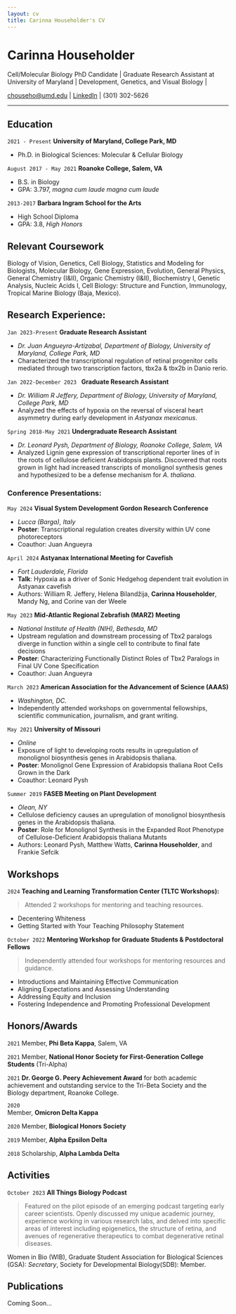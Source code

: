 ```yaml
---
layout: cv
title: Carinna Householder's CV
---
```

# Carinna Householder
Cell/Molecular Biology PhD Candidate | Graduate Research Assistant at University of Maryland | Development, Genetics, and Visual Biology |

<div id="webaddress">
<a href="chouseho@umd.edu">chouseho@umd.edu</a>
| <a href="https://www.linkedin.com/in/carinna-householder/">LinkedIn</a>
| (301) 302-5626 
</div>

--- 


## Education

`2021 - Present`
__University of Maryland, College Park, MD__
- Ph.D. in Biological Sciences: Molecular & Cellular Biology

`August 2017 - May 2021`
__Roanoke College, Salem, VA__
- B.S. in Biology 
- GPA: 3.797, *magna cum laude* <em>magna cum laude</em>

`2013-2017`
__Barbara Ingram School for the Arts__
- High School Diploma 
- GPA: 3.8, *High Honors*

## Relevant Coursework

Biology of Vision, Genetics, Cell Biology, Statistics and Modeling for Biologists, Molecular Biology, Gene Expression, Evolution, General Physics, General Chemistry (I&II), Organic Chemistry (I&II), Biochemistry I, Genetic Analysis, Nucleic Acids I, Cell Biology: Structure and Function, Immunology, Tropical Marine Biology (Baja, Mexico). 

## Research Experience: 

`Jan 2023-Present`
__Graduate Research Assistant__
 - *Dr. Juan Angueyra-Artizabal, Department of Biology, University of Maryland, College Park, MD*
- Characterized the transcriptional regulation of retinal progenitor cells mediated through two transcription factors, tbx2a & tbx2b in Danio rerio. 

`Jan 2022-December 2023 `
__Graduate Research Assistant__
- *Dr. William R Jeffery, Department of Biology, University of Maryland, College Park, MD*
- Analyzed the effects of hypoxia on the reversal of visceral heart asymmetry during early development in *Astyanax mexicanus*. 



`Spring 2018-May 2021`
__Undergraduate Research Assistant__
- *Dr. Leonard Pysh, Department of Biology, Roanoke College, Salem, VA*
- Analyzed Lignin gene expression of transcriptional reporter lines of in the roots of cellulose deficient Arabidopsis plants. Discovered that roots grown in light had increased transcripts of monolignol synthesis genes and hypothesized to be a defense mechanism for _A. thaliana_.

### Conference Presentations:
`May 2024`
__Visual System Development Gordon Research Conference__
- *Lucca (Barga), Italy*
- **Poster**: Transcriptional regulation creates diversity within UV cone photoreceptors   
- Coauthor: Juan Angueyra

`April 2024`
__Astyanax International Meeting for Cavefish__
- *Fort Lauderdale, Florida*
- **Talk**: Hypoxia as a driver of Sonic Hedgehog dependent trait evolution in Astyanax cavefish
- Authors: William R. Jeffery, Helena Bilandžija, **Carinna Householder**, Mandy Ng, and Corine van der Weele

`May 2023`
__Mid-Atlantic Regional Zebrafish (MARZ) Meeting__
- *National Institute of Health (NIH), Bethesda, MD*
-  Upstream regulation and downstream processing of Tbx2 paralogs diverge in function within a single cell to contribute to final fate decisions
- **Poster**: Characterizing Functionally Distinct Roles of Tbx2 Paralogs in Final UV Cone Specification
- Coauthor: Juan Angueyra 

`March 2023`
__American Association for the Advancement of Science (AAAS)__
- *Washington, DC.*
- Independently attended workshops on governmental fellowships, scientific communication, journalism, and grant writing. 

`May 2021`
__University of Missouri__
- *Online*
- Exposure of light to developing roots results in upregulation of monolignol biosynthesis genes in Arabidopsis thaliana. 
- **Poster**: Monolignol Gene Expression of Arabidopsis thaliana Root Cells Grown in the Dark
- Coauthor: Leonard Pysh

`Summer 2019`
__FASEB Meeting on Plant Development__
- *Olean, NY*
- Cellulose deficiency causes an upregulation of monolignol biosynthesis genes in the Arabidopsis thaliana. 
- **Poster**: Role for Monolignol Synthesis in the Expanded Root Phenotype of Cellulose-Deficient Arabidopsis thaliana Mutants
- Authors: Leonard Pysh, Matthew Watts, **Carinna Householder**, and Frankie Sefcik

## Workshops
`2024`
__Teaching and Learning Transformation Center (TLTC Workshops):__
> Attended 2 workshops for mentoring and teaching resources.
 - Decentering Whiteness
 - Getting Started with Your Teaching Philosophy Statement 

`October 2022`
__Mentoring Workshop for Graduate Students & Postdoctoral Fellows__
> Independently attended four workshops for mentoring resources and guidance. 
 - Introductions and Maintaining Effective Communication
 - Aligning Expectations and Assessing Understanding
 - Addressing Equity and Inclusion
- Fostering Independence and Promoting Professional Development 

## Honors/Awards

`2021`
Member, **Phi Beta Kappa**, Salem, VA

`2021`
Member, **National Honor Society for First-Generation College Students** (Tri-Alpha)

`2021`
**Dr. George G. Peery Achievement Award** for both academic achievement and outstanding service to the Tri-Beta Society and the Biology department, Roanoke College.

`2020` 	
Member, **Omicron Delta Kappa**

`2020`
Member, **Biological Honors Society**

`2019`
Member, **Alpha Epsilon Delta**

`2018`
Scholarship, **Alpha Lambda Delta**


## Activities 
`October 2023`
__All Things Biology Podcast__
> Featured on the pilot episode of an emerging podcast targeting early career scientists. Openly discussed my unique academic journey, experience working in various research labs, and delved into specific areas of interest including epigenetics, the structure of retina, and avenues of regenerative therapeutics to combat degenerative retinal diseases.

Women in Bio (WIB), Graduate Student Association for Biological Sciences (GSA): *Secretary*, Society for Developmental Biology(SDB): Member. 


## Publications
Coming Soon...




<!-- ### Footer

Last updated: May 2013 -->


